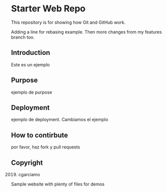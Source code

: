 # Starter Web Repo

This repository is for showing how Git and GitHub work. 

Adding a line for rebasing example. Then more changes from my features branch too.

## Introduction
Este es un ejemplo

## Purpose
ejemplo de purpose

## Deployment
ejemplo de deployment. Cambiamos el ejemplo

## How to contirbute
por favor, haz fork y pull requests


## Copyright
2019. cgarciamo


Sample website with plenty of files for demos